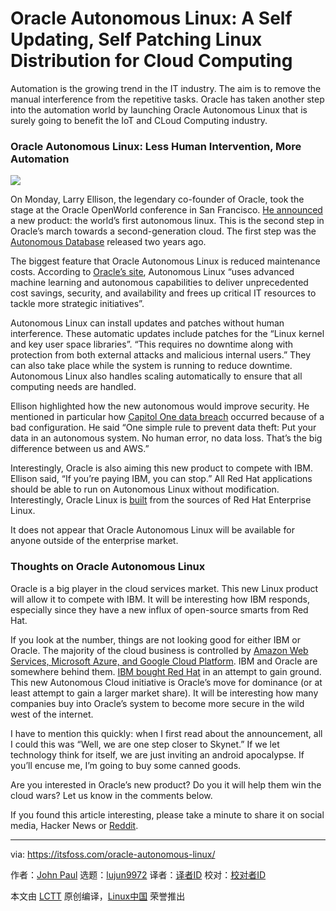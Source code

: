 [#]: collector: (lujun9972)
[#]: translator: ( )
[#]: reviewer: ( )
[#]: publisher: ( )
[#]: url: ( )
[#]: subject: (Oracle Autonomous Linux: A Self Updating, Self Patching Linux Distribution for Cloud Computing)
[#]: via: (https://itsfoss.com/oracle-autonomous-linux/)
[#]: author: (John Paul https://itsfoss.com/author/john/)

Oracle Autonomous Linux: A Self Updating, Self Patching Linux Distribution for Cloud Computing
======

Automation is the growing trend in the IT industry. The aim is to remove the manual interference from the repetitive tasks. Oracle has taken another step into the automation world by launching Oracle Autonomous Linux that is surely going to benefit the IoT and CLoud Computing industry.

### Oracle Autonomous Linux: Less Human Intervention, More Automation

![][1]

On Monday, Larry Ellison, the legendary co-founder of Oracle, took the stage at the Oracle OpenWorld conference in San Francisco. [He announced][2] a new product: the world’s first autonomous linux. This is the second step in Oracle’s march towards a second-generation cloud. The first step was the [Autonomous Database][3] released two years ago.

The biggest feature that Oracle Autonomous Linux is reduced maintenance costs. According to [Oracle’s site][4], Autonomous Linux “uses advanced machine learning and autonomous capabilities to deliver unprecedented cost savings, security, and availability and frees up critical IT resources to tackle more strategic initiatives”.

Autonomous Linux can install updates and patches without human interference. These automatic updates include patches for the “Linux kernel and key user space libraries”. “This requires no downtime along with protection from both external attacks and malicious internal users.” They can also take place while the system is running to reduce downtime. Autonomous Linux also handles scaling automatically to ensure that all computing needs are handled.

Ellison highlighted how the new autonomous would improve security. He mentioned in particular how [Capitol One data breach][5] occurred because of a bad configuration. He said “One simple rule to prevent data theft: Put your data in an autonomous system. No human error, no data loss. That’s the big difference between us and AWS.”

Interestingly, Oracle is also aiming this new product to compete with IBM. Ellison said, “If you’re paying IBM, you can stop.” All Red Hat applications should be able to run on Autonomous Linux without modification. Interestingly, Oracle Linux is [built][6] from the sources of Red Hat Enterprise Linux.

It does not appear that Oracle Autonomous Linux will be available for anyone outside of the enterprise market.

### Thoughts on Oracle Autonomous Linux

Oracle is a big player in the cloud services market. This new Linux product will allow it to compete with IBM. It will be interesting how IBM responds, especially since they have a new influx of open-source smarts from Red Hat.

If you look at the number, things are not looking good for either IBM or Oracle. The majority of the cloud business is controlled by [Amazon Web Services, Microsoft Azure, and Google Cloud Platform][7]. IBM and Oracle are somewhere behind them. [IBM bought Red Hat][8] in an attempt to gain ground. This new Autonomous Cloud initiative is Oracle’s move for dominance (or at least attempt to gain a larger market share). It will be interesting how many companies buy into Oracle’s system to become more secure in the wild west of the internet.

I have to mention this quickly: when I first read about the announcement, all I could this was “Well, we are one step closer to Skynet.” If we let technology think for itself, we are just inviting an android apocalypse. If you’ll encuse me, I’m going to buy some canned goods.

Are you interested in Oracle’s new product? Do you it will help them win the cloud wars? Let us know in the comments below.

If you found this article interesting, please take a minute to share it on social media, Hacker News or [R][9][e][9][ddit][9].

--------------------------------------------------------------------------------

via: https://itsfoss.com/oracle-autonomous-linux/

作者：[John Paul][a]
选题：[lujun9972][b]
译者：[译者ID](https://github.com/译者ID)
校对：[校对者ID](https://github.com/校对者ID)

本文由 [LCTT](https://github.com/LCTT/TranslateProject) 原创编译，[Linux中国](https://linux.cn/) 荣誉推出

[a]: https://itsfoss.com/author/john/
[b]: https://github.com/lujun9972
[1]: https://i2.wp.com/itsfoss.com/wp-content/uploads/2019/09/oracle-autonomous-linux.png?resize=800%2C450&ssl=1
[2]: https://www.zdnet.com/article/oracle-announces-oracle-autonomous-linux/
[3]: https://www.oracle.com/in/database/what-is-autonomous-database.html
[4]: https://www.oracle.com/corporate/pressrelease/oow19-oracle-autonomous-linux-091619.html
[5]: https://www.zdnet.com/article/100-million-americans-and-6-million-canadians-caught-up-in-capital-one-breach/
[6]: https://distrowatch.com/table.php?distribution=oracle
[7]: https://www.zdnet.com/article/top-cloud-providers-2019-aws-microsoft-azure-google-cloud-ibm-makes-hybrid-move-salesforce-dominates-saas/
[8]: https://itsfoss.com/ibm-red-hat-acquisition/
[9]: https://reddit.com/r/linuxusersgroup
